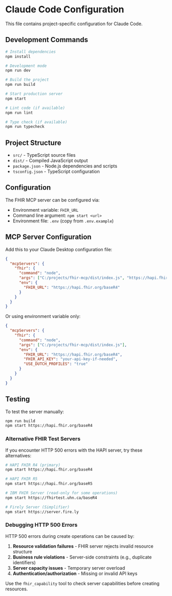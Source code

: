 # Claude Code Configuration

This file contains project-specific configuration for Claude Code.

## Development Commands

```bash
# Install dependencies
npm install

# Development mode
npm run dev

# Build the project
npm run build

# Start production server
npm start

# Lint code (if available)
npm run lint

# Type check (if available)  
npm run typecheck
```

## Project Structure

- `src/` - TypeScript source files
- `dist/` - Compiled JavaScript output
- `package.json` - Node.js dependencies and scripts
- `tsconfig.json` - TypeScript configuration

## Configuration

The FHIR MCP server can be configured via:
- Environment variable: `FHIR_URL`
- Command line argument: `npm start <url>`
- Environment file: `.env` (copy from `.env.example`)

## MCP Server Configuration

Add this to your Claude Desktop configuration file:

```json
{
  "mcpServers": {
    "fhir": {
      "command": "node",
      "args": ["C:/projects/fhir-mcp/dist/index.js", "https://hapi.fhir.org/baseR4"],
      "env": {
        "FHIR_URL": "https://hapi.fhir.org/baseR4"
      }
    }
  }
}
```

Or using environment variable only:
```json
{
  "mcpServers": {
    "fhir": {
      "command": "node",
      "args": ["C:/projects/fhir-mcp/dist/index.js"],
      "env": {
        "FHIR_URL": "https://hapi.fhir.org/baseR4",
        "FHIR_API_KEY": "your-api-key-if-needed",
        "USE_DUTCH_PROFILES": "true"
      }
    }
  }
}
```

## Testing

To test the server manually:
```bash
npm run build
npm start https://hapi.fhir.org/baseR4
```

### Alternative FHIR Test Servers

If you encounter HTTP 500 errors with the HAPI server, try these alternatives:

```bash
# HAPI FHIR R4 (primary)
npm start https://hapi.fhir.org/baseR4

# HAPI FHIR R5 
npm start https://hapi.fhir.org/baseR5

# IBM FHIR Server (read-only for some operations)
npm start https://fhirtest.uhn.ca/baseR4

# Firely Server (Simplifier)
npm start https://server.fire.ly
```

### Debugging HTTP 500 Errors

HTTP 500 errors during create operations can be caused by:
1. **Resource validation failures** - FHIR server rejects invalid resource structure
2. **Business rule violations** - Server-side constraints (e.g., duplicate identifiers)
3. **Server capacity issues** - Temporary server overload
4. **Authentication/authorization** - Missing or invalid API keys

Use the `fhir_capability` tool to check server capabilities before creating resources.